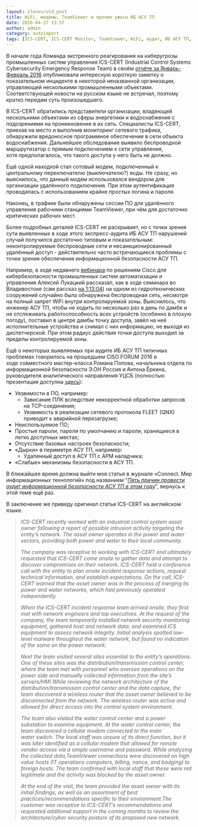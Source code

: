 ```yaml
---
layout: zlonov/old_post
title: WiFi, модемы, TeamViewer и прочие ужасы ИБ АСУ ТП
date: 2016-04-27 13:57
author: admin
category: autoimport
tags: [ICS-CERT, ICS-CERT Monitor, TeamViewer, WiFi, аудит, ИБ АСУ ТП, информационная безопасность, инцидент, модем, пароль, УЦСБ]
---
```

В начале года Команда экстренного реагирования на киберугрозы промышленных систем управления ICS-CERT (Industrial Control Systems Cybersecurity Emergency Response Team) в своём <a href="https://ics-cert.us-cert.gov/sites/default/files/Monitors/ICS-CERT_Monitor_Jan-Feb2016.pdf">отчёте за Январь-Февраль 2016</a> опубликовала интересную короткую заметку о показательном инциденте в некоторой неназванной организации, управляющей несколькими промышленными объектами. Соответствующей новости на русском языке не встречал, поэтому кратко передам суть произошедшего.

В ICS-CERT обратились представители организации, владеющей несколькими объектами из сферы энергетики и водоснабжения с подозрениями на проникновение в их сеть. Специалисты ICS-CERT, приехав на место и выполнив мониторинг сетевого трафика, обнаружили вредоносное программное обеспечение в сети объекта водоснабжения. Дальнейшее обследование выявило беспроводной маршрутизатор с прямым подключением к сети управления, хотя предполагалось, что такого доступа у него быть не должно.

Ещё одной находкой стал сотовый модем, подключенный к центральному переключателю (выключателю?) воды. Не сразу, но выяснилось, что данный модем использовался вендором для организации удалённого подключения. При этом аутентификация проводилась с использованием крайне простых логина и пароля.

Наконец, в трафике были обнаружены сессии ПО для удалённого управления рабочими станциями TeamViewer, при чём для достаточно критических рабочих мест.

Более подробных деталей ICS-CERT не раскрывает, но с точки зрения сути выявленных в ходе этого экспресс-аудита ИБ АСУ ТП нарушений случай получился достаточно типовым и показательным: неконтролируемые беспроводные сети и несанкционированный удалённый доступ - действительно часто встречающиеся<i> </i>проблемы с точки зрения обеспечения информационной безопасности АСУ ТП.

Например, в ходе недавнего <a href="https://www.youtube.com/watch?v=Au8p3ICtWgc&amp;list=PLr6gcpE7CNuFxLEmVpzRwRExmlHjnlMoT&amp;index=5">вебинара</a> по решениям Cisco для кибербезопасности промышленных систем автоматизации и управления Алексей Лукацкий рассказал, как в ходе семинара во Владивостоке (сам рассказ <a href="https://www.youtube.com/watch?v=Au8p3ICtWgc&amp;feature=youtu.be&amp;t=1h13m04s">на 1:13:04</a>) на одном из гидротехнических сооружений случайно была обнаружена беспроводная сеть, несмотря на полный запрет WiFi внутри контролируемой зоны. Выяснилось, что инженер АСУ ТП, чтобы не ходить по несколько раз в день по дамбе и не отслеживать работоспособность всех устройств (особенно в плохую погоду), поставил в центре дамбы точку доступа, завёл на неё исполнительные устройства и снимал с них информацию, не выходя из диспетчерской. При этом радиус действия точки доступа выходил за пределы контролируемой зоны.

<a name="audit"></a> Ещё о некоторых выявляемых при аудите ИБ АСУ ТП типичных проблемах говорилось на прошедшем CISO FORUM 2016 в ходе совместного мастер-класса Романа Попова, начальника отдела по информационной безопасности Э.ОН Россия и Антона Ёркина, руководителя аналитического направления УЦСБ (полностью презентация доступна <a href="http://www.slideshare.net/USSCru/ics-security-audit-eon-and-ussc">здесь</a>):

<ul>
    <li>Уязвимости в ПО, например:
<ul>
    <li>Зависание ПЛК вследствие некорректной обработки запросов на TCP-соединения;</li>
    <li>Уязвимость в реализации сетевого протокола FLEET (QNX) приводит к аварийной перезагрузке;</li>
</ul>
</li>
    <li>Неиспользуемое ПО;</li>
    <li>Простые пароли, пароли по умолчанию и пароли, хранящиеся в легко доступных местах;</li>
    <li>Отсутствие базовых настроек безопасности;</li>
    <li>«Дырки» в периметре АСУ ТП, например:
<ul>
    <li>Удаленный доступ в АСУ ТП с АРМ наладчика;</li>
</ul>
</li>
    <li>«Слабые» механизмы безопасности в АСУ ТП.</li>
</ul>

В ближайшее время должна выйти моя статья в журнале «Connect. Мир информационных технологий» под названием "<a href="https://zlonov.ru/2016/05/why-to-audit/"><em>Пять причин провести аудит информационной безопасности АСУ ТП в этом году</em></a>", вернусь к этой теме ещё раз.

В заключение же приведу оригинал статьи ICS-CERT на английском языке.

<blockquote><em>ICS-CERT recently worked with an industrial control system asset owner following a report of possible intrusion activity targeting the entity’s network. The asset owner operates in the power and water sectors, providing both power and water to their local community.</em>

<em>The company was receptive to working with ICS-CERT and ultimately requested that ICS-CERT come onsite to gather data and attempt to discover compromises on their network. ICS-CERT held a conference call with the entity to plan onsite incident response actions, request technical information, and establish expectations. On the call, ICS-CERT learned that the asset owner was in the process of merging its power and water networks, which had previously operated independently.</em>

<em>When the ICS-CERT incident response team arrived onsite, they first met with network engineers and top executives. At the request of the company, the team temporarily installed network security monitoring equipment, gathered host and network data, and examined ICS equipment to assess network integrity. Initial analysis spotted low-level malware throughout the water network, but found no indication of the same on the power network.</em>

<em>Next the team visited several sites essential to the entity’s operations. One of these sites was the distribution/transmission control center, where the team met with personnel who oversee operations on the power side and manually collected information from the site’s servers/HMI.While reviewing the network architecture of the distribution/transmission control center and the data capture, the team discovered a wireless router that the asset owner believed to be disconnected from the network. The wireless router was active and allowed for direct access into the control system environment.</em>

<em>The team also visited the water control center and a power substation to examine equipment. At the water control center, the team discovered a cellular modem connected to the main water switch. The local staff was unsure of its direct function, but it was later identified as a cellular modem that allowed for remote vendor access via a simple username and password. While analyzing the collected data,TeamViewer connections were discovered on high value hosts (IT operations computers, billing, nance, and badging) to foreign hosts. The team confirmed with local staff that these were not legitimate and the activity was blocked by the asset owner.</em>

<em>At the end of the visit, the team provided the asset owner with its initial findings, as well as an assortment of best practices/recommendations specific to their environment.The customer was receptive to ICS-CERT’s recommendations and requested additional support in the coming months to review the architecture/cyber security posture of its proposed new network.</em>
